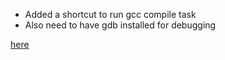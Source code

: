 - Added a shortcut to run gcc compile task
- Also need to have gdb installed for debugging

[here](https://code.visualstudio.com/docs/cpp/config-linux#_prerequisites)

